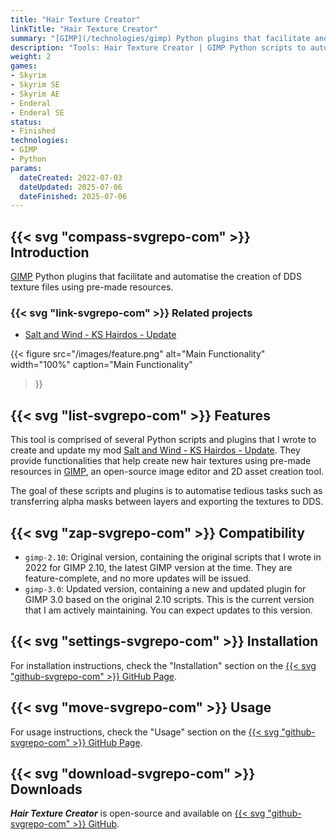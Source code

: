 ```yaml
---
title: "Hair Texture Creator"
linkTitle: "Hair Texture Creator"
summary: "[GIMP](/technologies/gimp) Python plugins that facilitate and automatise the creation of DDS texture files using pre-made resources."
description: "Tools: Hair Texture Creator | GIMP Python scripts to automatise hair texture creation."
weight: 2
games:
- Skyrim
- Skyrim SE
- Skyrim AE
- Enderal
- Enderal SE
status:
- Finished
technologies:
- GIMP
- Python
params:
  dateCreated: 2022-07-03
  dateUpdated: 2025-07-06
  dateFinished: 2025-07-06
---
```


## {{< svg "compass-svgrepo-com" >}} Introduction

[GIMP](/technologies/gimp) Python plugins that facilitate and automatise the creation of DDS texture files using pre-made resources.

### {{< svg "link-svgrepo-com" >}} Related projects

- [Salt and Wind - KS Hairdos - Update](/mods/salt-and-wind)

{{< figure
  src="/images/feature.png"
  alt="Main Functionality"
  width="100%"
  caption="Main Functionality"
>}}

## {{< svg "list-svgrepo-com" >}} Features

This tool is comprised of several Python scripts and plugins that I wrote to create and update my mod [Salt and Wind - KS Hairdos - Update](https://www.nexusmods.com/skyrimspecialedition/mods/64707). They provide functionalities that help create new hair textures using pre-made resources in [GIMP](/technologies/gimp), an open-source image editor and 2D asset creation tool.

The goal of these scripts and plugins is to automatise tedious tasks such as transferring alpha masks between layers and exporting the textures to DDS.

## {{< svg "zap-svgrepo-com" >}} Compatibility

- `gimp-2.10`: Original version, containing the original scripts that I wrote in 2022 for GIMP 2.10, the latest GIMP version at the time. They are feature-complete, and no more updates will be issued.
- `gimp-3.0`: Updated version, containing a new and updated plugin for GIMP 3.0 based on the original 2.10 scripts. This is the current version that I am actively maintaining. You can expect updates to this version.

## {{< svg "settings-svgrepo-com" >}} Installation

For installation instructions, check the "Installation" section on the [{{< svg "github-svgrepo-com" >}} GitHub Page](https://github.com/dovaya/hair-texture-creator).

## {{< svg "move-svgrepo-com" >}} Usage

For usage instructions, check the "Usage" section on the [{{< svg "github-svgrepo-com" >}} GitHub Page](https://github.com/dovaya/hair-texture-creator).

<!-- ## {{< svg "help-circle-svgrepo-com" >}} FAQ -->

<!-- ## {{< svg "heart-svgrepo-com" >}} Credits

- [Kalilies](https://next.nexusmods.com/profile/Kalilies), for the [KS Hairdos diffuse textures](https://www.nexusmods.com/skyrimspecialedition/mods/6817)
- [mashanen](https://next.nexusmods.com/profile/mashanen), for the [Salt and Wind texture named "4x squishh.dds"](https://www.nexusmods.com/skyrimspecialedition/mods/45147?tab=files) -->

## {{< svg "download-svgrepo-com" >}} Downloads

_**Hair Texture Creator**_ is open-source and available on [{{< svg "github-svgrepo-com" >}} GitHub](https://github.com/dovaya/hair-texture-creator).
